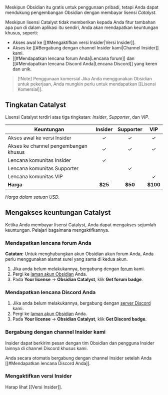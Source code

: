 Meskipun Obsidian itu gratis untuk penggunaan pribadi, tetapi Anda dapat mendukung pengembangan Obsidian dengan membayar lisensi _Catalyst_.

Meskipun lisensi Catalyst tidak memberikan kepada Anda fitur tambahan apa pun di dalam aplikasi itu sendiri, Anda akan mendapatkan keuntungan khusus, seperti:

- Akses awal ke [[#Mengaktifkan versi Insider|Versi Insider]].
- Akses ke [[#Bergabung dengan channel Insider kami|Channel Insider]] kami.
- [[#Mendapatkan lencana forum Anda|Lencana forum]] dan [[#Mendapatkan lencana Discord Anda|Lencana Discord]] yang keren dan unik.

> [!Note] Penggunaan komersial
> Jika Anda menggunakan Obsidian untuk pekerjaan, Anda mungkin perlu untuk mendapatkan [[Lisensi Komersial]].

## Tingkatan Catalyst

Lisensi Catalyst terdiri atas tiga tingkatan: *Insider*, *Supporter*, dan *VIP*.

| Keuntungan                           | Insider | Supporter |    VIP    |
|--------------------------------------|:-------:|:---------:|:---------:|
| Akses awal ke versi Insider          |    ✓    |     ✓     |     ✓     |
| Akses ke channel pengembangan khusus |    ✓    |     ✓     |     ✓     |
| Lencana komunitas Insider            |    ✓    |           |           |
| Lencana komunitas Supporter          |         |     ✓     |           |
| Lencana komunitas VIP                |         |           |     ✓     |
| **Harga**                            | **$25** |  **$50**  |  **$100** |

_Harga dalam satuan USD._

## Mengakses keuntungan Catalyst

Ketika Anda membayar lisensi Catalyst, Anda dapat mengakses sejumlah keuntungan. Pelajari bagaimana mengaktifkannya.

### Mendapatkan lencana forum Anda

**Catatan:** Untuk menghubungkan akun Obsidian akun forum Anda, Anda perlu menggunakan alamat surel yang sama di kedua akun.

1. Jika anda belum melakukannya, bergabung dengan [forum](https://forum.obsidian.md/) kami.
2. Pergi ke [laman akun Obsidian](https://obsidian.md/account) Anda.
3. Pada **Your license** → **Obsidian Catalyst**, klik **Get forum badge**.

### Mendapatkan lencana Discord Anda

1. Jika anda belum melakukannya, bergabung dengan [server Discord](https://discord.gg/veuWUTm) kami.
2. Pergi ke [laman akun Obsidian](https://obsidian.md/account) Anda.
3. Pada **Your license** → **Obsidian Catalyst**, klik **Get Discord badge**.

### Bergabung dengan channel Insider kami

Insider dapat berkirim pesan dengan tim Obsidian dan pengguna Insider lainnya di channel Discord khusus kami.

Anda secara otomatis bergabung dengan channel Insider setelah Anda [[#Mendapatkan lencana Discord Anda]].

### Mengaktifkan versi Insider

Harap lihat [[Versi Insider]].
